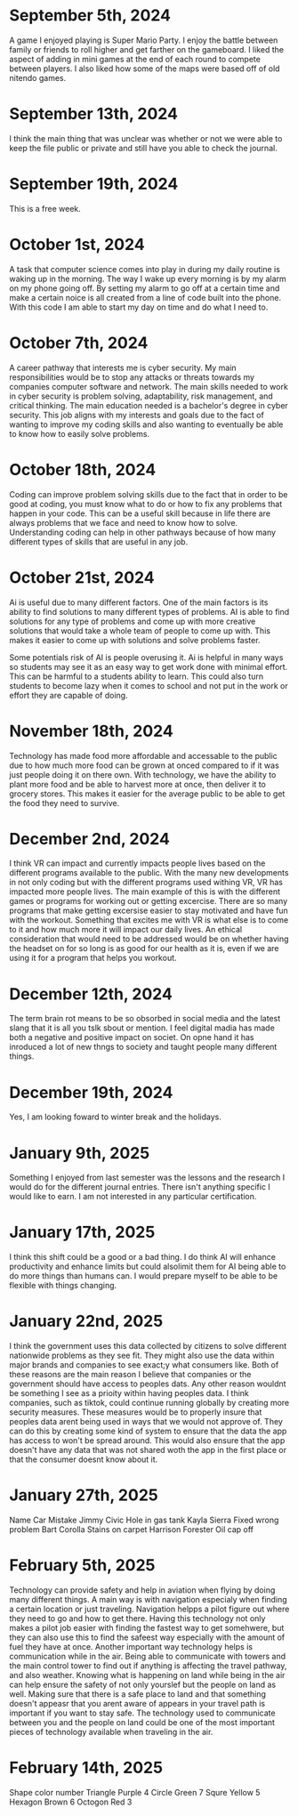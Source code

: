# September 5th, 2024

A game I enjoyed playing is Super Mario Party. I enjoy the battle between family or friends to roll higher and get farther on the gameboard. I liked the aspect of adding in mini games at the end of each round to compete between players. I also liked how some of the maps were based off of old nitendo games.




# September 13th, 2024

I think the main thing that was unclear was whether or not we were able to keep the file public or private and still have you able to check the journal.


# September 19th, 2024

This is a free week.


# October 1st, 2024

A task that computer science comes into play in during my daily routine is waking up in the morning. The way I wake up every morning is by my alarm on my phone going off. By setting my alarm to go off at a certain time and make a certain noice is all created from a line of code built into the phone. With this code I am able to start my day on time and do what I need to.


# October 7th, 2024

A career pathway that interests me is cyber security. My main responsibilities would be to stop any attacks or threats towards my companies computer software and network. The main skills needed to work in cyber security is problem solving, adaptability, risk management, and critical thinking. The main education needed is a bachelor's degree in cyber security. This job aligns with my interests and goals due to the fact of wanting to improve my coding skills and also wanting to eventually be able to know how to easily solve problems.


# October 18th, 2024

Coding can improve problem solving skills due to the fact that in order to be good at coding, you must know what to do or how to fix any problems that happen in your code. This can be a useful skill because in life there are always problems that we face and need to know how to solve. Understanding coding can help in other pathways because of how many different types of skills that are useful in any job. 


# October 21st, 2024

Ai is useful due to many different factors. One of the main factors is its ability to find solutions to many different types of problems. AI is able to find solutions for any type of problems and come up with more creative solutions that would take a whole team of people to come up with. This makes it easier to come up with solutions and solve problems faster.

Some potentials risk of AI is people overusing it. Ai is helpful in many ways so students may see it as an easy way to get work done with minimal effort. This can be harmful to a students ability to learn. This could also turn students to become lazy when it comes to school and not put in the work or effort they are capable of doing.


# November 18th, 2024

Technology has made food more affordable and accessable to the public due to how much more food can be grown at onced compared to if it was just people doing it on there own. With technology, we have the ability to plant more food and be able to harvest more at once, then deliver it to grocery stores. This makes it easier for the average public to be able to get the food they need to survive.


# December 2nd, 2024

I think VR can impact and currently impacts people lives based on the different programs available to the public. With the many new developments in not only coding but with the different programs used withing VR, VR has impacted more people lives. The main example of this is with the different games or programs for working out or getting excercise. There are so many programs that make getting excersise easier to stay motivated and have fun with the workout. Something that excites me with VR is what else is to come to it and how much more it will impact our daily lives. An ethical consideration that would need to be addressed would be on whether having the headset on for so long is as good for our health as it is, even if we are using it for a program that helps you workout. 


# December 12th, 2024

The term brain rot means to be so obsorbed in social media and the latest slang that it is all you tslk sbout or mention. I feel digital madia has made both a negative and positive impact on societ. On opne hand it has inroduced a lot of new thngs to society and taught people many different things.


# December 19th, 2024

Yes, I am looking foward to winter break and the holidays.


# January 9th, 2025

Something I enjoyed from last semester was the lessons and the research I would do for the different journal entries. There isn't anything specific I would like to earn. I am not interested in any particular certification.


# January 17th, 2025

I think this shift could be a good or a bad thing. I do think AI will enhance productivity and enhance limits but could alsolimit them for AI being able to do more things than humans can. I would prepare myself to be able to be flexible with things changing.


# January 22nd, 2025

I think the government uses this data collected by citizens to solve different nationwide problems as they see fit. They might also use the data within major brands and companies to see exact;y what consumers like. Both of these reasons are the main reason I believe that companies or the government should have access to peoples dats. Any other reason wouldnt be something I see as a prioity within having peoples data.
I think companies, such as tiktok, could continue running globally by creating more security measures. These measures would be to properly insure that peoples data arent being used in ways that we would not approve of. They can do this by creating some kind of system to ensure that the data the app has access to won't be spread around. This would also ensure that the app doesn't have any data that was not shared woth the app in the first place or that the consumer doesnt know about it.


# January 27th, 2025

Name          Car           Mistake
Jimmy        Civic          Hole in gas tank
Kayla        Sierra         Fixed wrong problem
Bart         Corolla        Stains on carpet
Harrison     Forester       Oil cap off


# February 5th, 2025

Technology can provide safety and help in aviation when flying by doing many different things. A main way is with navigation especialy when finding a certain location or just traveling. Navigation helpps a pilot figure out where they need to go and how to get there. Having this technology not only makes a pilot job easier with finding the fastest way to get somehwere, but they can also use this to find the safeest way especially with the amount of fuel they have at once.
Another important way technology helps is communication while in the air. Being able to communicate with towers and the main control tower to find out if anything is affecting the travel pathway, and also weather. Knowing what is happening on land while being in the air can help ensure the safety of not only yourslef but the people on land as well. Making sure that there is a safe place to land and that something doesn't appeasr that you arent aware of appears in your travel path is important if you want to stay safe. The technology used to communicate between you and the people on land could be one of the most important pieces of technology available when traveling in the air.


# February 14th, 2025

Shape         color         number
Triangle      Purple        4
Circle        Green         7
Squre         Yellow        5
Hexagon       Brown         6
Octogon       Red           3























